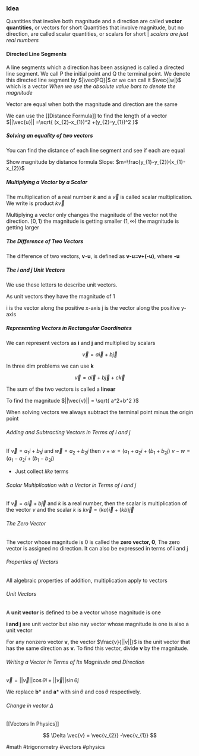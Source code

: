 
### Idea
Quantities that involve both magnitude and a direction are called **vector quantities**, or vectors for short
Quantities that involve magnitude, but no direction, are called scalar quantities, or scalars for short | *scalars are just real numbers*

#### Directed Line Segments
A line segments which a direction has been assigned is called a directed line segment. We call P the initial point and Q the terminal point. We denote this directed line segment by $|\vec{PQ}|$  or we can call it $\vec{|w|}$ which is a vector
*When we use the absolute value bars to denote the magnitude*

Vector are equal when both the magnitude and direction are the same 

We can use the [[Distance Formula]] to find the length of a vector
$||\vec{u}|| =\sqrt{ (x_{2}-x_{1})^2 +(y_{2}-y_{1})^2 }$ 

##### Solving an equality of two vectors
You can find the distance of each line segment and see if each are equal

Show magnitude by distance formula
Slope: $m=\frac{y_{1}-y_{2}}{x_{1}-x_{2}}$ 


##### Multiplying a Vector by a Scalar
The multiplication of a real number *k* and a $\vec{v}$ is called scalar multiplication. We write is product $k \vec{v}$ 

Multiplying a vector only changes the magnitude of the vector not the direction.
$[0,1)$ the magnitude is getting smaller
$(1, \infty)$ the magnitude is getting larger

##### The Difference of Two Vectors
The difference of two vectors, **v**-**u**, is defined as **v-u=v+(-u)**, where **-u**

##### The i and j Unit Vectors
We use these letters to describe unit vectors.

As unit vectors they have the magnitude of 1

i is the vector along the positive x-axis
j is the vector along the positive y-axis

##### Representing Vectors in Rectangular Coordinates 
We can represent vectors as **i** and **j** and multiplied by scalars

$$
\vec{v} =a \vec{i} + b \vec{j}
$$

In three dim problems we can use **k**

$$
\vec{v} =a \vec{i} + b \vec{j}+c \vec{k}
$$

The sum of the two vectors is called a **linear** 

To find the magnitude $||\vec{v}|| = \sqrt{ a^2+b^2 }$ 

When solving vectors we always subtract the terminal point minus the origin point

###### Adding and Subtracting Vectors in Terms of i and j
If $\vec{v}=a_{1}i+b_{1}j$ and $\vec{w}=a_{2}+b_{2}j$ then
	$v+w=(a_{1}+a_{2}i+(b_{1}+b_{2}j)$ 
	$v-w=(a_{1}-a_{2}i+(b_{1}-b_{2}j)$
- Just collect *like* terms 

###### Scalar Multiplication with a Vector in Terms of i and j
If $\vec{v}=a \vec{i}+ b \vec{j}$ and $k$ is a real number, then the scalar is multiplication of the vector $v$ and the scalar $k$ is
		$k \vec{v}=(ka)\vec{i}+(kb)\vec{j}$ 


###### The Zero Vector
The vector whose magnitude is 0 is called the **zero vector, 0**, The zero vector is assigned no direction. It can also be expressed in terms of i and j

###### Properties of Vectors

All algebraic properties of addition, multiplication apply to vectors

###### Unit Vectors
A **unit vector** is defined to be a vector whose magnitude is one

**i and j** are unit vector but also nay vector whose magnitude is one is also a unit vector

For any nonzero vector **v**, the vector
$\frac{v}{||v||}$ is the unit vector that has the same direction as **v**. To find this vector, divide **v** by the magnitude.

###### Writing a Vector in Terms of Its Magnitude and Direction

$\vec{v}= ||\vec{v}||\cos\theta i+||\vec{v}||\sin\theta j$ 

We replace **b*** and **a*** with $\sin\theta$ and $\cos\theta$ respectively.  


###### Change in vector $\Delta$

[[Vectors In Physics]]

$$
\Delta  \vec{v} = \vec{v_{2}} -\vec{v_{1}}
$$

#math #trigonometry #vectors #physics